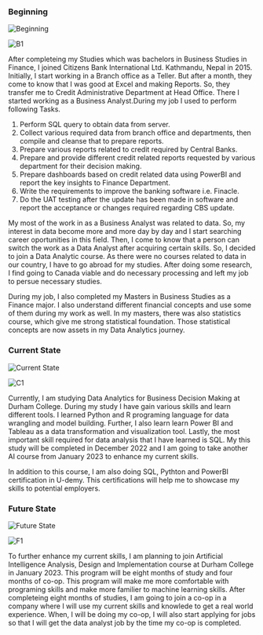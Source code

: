### Beginning
![Beginning](https://user-images.githubusercontent.com/109762085/206873012-6889ea1a-db05-4b36-8f2c-e84bed571f75.jpg)

![B1](https://user-images.githubusercontent.com/109762085/206873032-2e6d006e-2562-4a13-ac92-6dfbe2b29ed2.jpg)

After completeing my Studies which was bachelors in Business Studies in Finance, I joined Citizens Bank International Ltd. Kathmandu, Nepal in 2015. Initially, I start working in a Branch office as a Teller. But after a month, they come to know that I was good at Excel and making Reports. So, they transfer me to Credit Administrative Department at Head Office. There I started working as a Business Analyst.During my job I used to perform following Tasks.

1. Perform SQL query to obtain data from server.
2. Collect various required data from branch office and departments, then compile and cleanse that to prepare reports.
3. Prepare various reports related to credit required by Central Banks.
4. Prepare and provide different credit related reports requested by various department for their decision making.
5. Prepare dashboards based on credit related data using PowerBI and report the key insights to Finance Department.
6. Write the requirements to improve the banking software i.e. Finacle.
7. Do the UAT testing after the update has been made in software and report the acceptance or changes required regarding CBS update.

My most of the work in as a Business Analyst was related to data. So, my interest in data become more and more day by day and I start searching career oportunities in this field. Then, I come to know that a person can switch the work as a Data Analyst after acquiring certain skills. So, I decided to join a Data Analytic course. As there were no courses related to data in our country, I have to go abroad for my studies. After doing some research, I find going to Canada viable and do necessary processing and left my job to persue necessary studies.

During my job, I also completed my Masters in Business Studies as a Finance major. I also understand different financial concepts and use some of them during my work as well. In my masters, there was also statistics course, which give me strong statistical foundation. Those statistical concepts are now assets in my Data Analytics journey.

### Current State

![Current State](https://user-images.githubusercontent.com/109762085/206873111-a8b08913-72d7-4e0d-a430-b98bedcef0e0.jpg)

![C1](https://user-images.githubusercontent.com/109762085/206873137-0923128c-978c-4625-bd0d-58f3df78be25.jpg)

Currently, I am studying Data Analytics for Business Decision Making at Durham College. During my study I have gain various skills and learn different tools. I learned Python and R programing language for data wrangling and model building. Further, I also learn learn Power BI and Tableau as a data transformation and visualization tool. Lastly, the most important skill required for data analysis that I have learned is SQL. My this study will be completed in December 2022 and I am going to take another AI course from January 2023 to enhance my current skills.

In addition to this course, I am also doing SQL, Pythton and PowerBI certification in U-demy. This certifications will help me to showcase my skills to potential employers.

### Future State
![Future State](https://user-images.githubusercontent.com/109762085/206873166-ade409aa-2b1f-4370-ae9f-f2b4a1a33a1c.jpg)

![F1](https://user-images.githubusercontent.com/109762085/206873180-7f2cb839-787f-4d21-b9b6-f3cc907bfd7a.jpg)

To further enhance my current skills, I am planning to join Artificial Intelligence Analysis, Design and Implementation course at Durham College in January 2023. This program will be eight months of study and four months of co-op. This program will make me more comfortable with programing skills and make more familier to machine learning skills. After completeing eight months of studies, I am going to join a co-op in a company where I will use my current skills and knowlede to get a real world experience. When, I will be doing my co-op, I will also start applying for jobs so that I will get the data analyst job by the time my co-op is completed.

